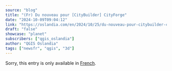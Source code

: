```yaml
---
source: "blog"
title: "(Fr) Du nouveau pour [CityBuilder] CityForge"
date: "2024-10-09T09:04:12"
link: "https://oslandia.com/en/2024/10/25/du-nouveau-pour-citybuilder-cityforge/"
draft: "false"
showcase: "planet"
subscribers: ["qgis_oslandia"]
author: "QGIS Oslandia"
tags: ["newsfr", "qgis", "3d"]
---
```


<p class="qtranxs-available-languages-message qtranxs-available-languages-message-en">Sorry, this entry is only available in <a class="qtranxs-available-language-link qtranxs-available-language-link-fr" href="http://oslandia.com/fr/tag/qgis-en/feed/atom/" title="Fr">French</a>.</p>
